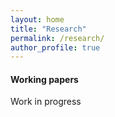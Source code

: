 ```yaml
---
layout: home
title: "Research"
permalink: /research/
author_profile: true
---
```

#### Working papers

Work in progress
